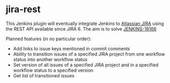 jira-rest
=========

This Jenkins plugin will eventually integrate Jenkins to <a href="http://www.atlassian.com/software/jira/">Atlassian JIRA</a> using the REST API available since JIRA 6. The aim is to solve <a href="https://issues.jenkins-ci.org/browse/JENKINS-18166">JENKINS-18166</a>

Planned features (in no particular order):
* Add links to issue keys mentioned in commit comments
* Ability to transition issues of a specified JIRA project from one workflow status into another workflow status
* Set version of all issues of a specified JIRA project and in a specified workflow status to a specified version
* Get list of transitioned issues
